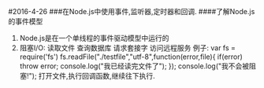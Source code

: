#2016-4-26
###在Node.js中使用事件,监听器,定时器和回调.
####了解Node.js的事件模型
1. Node.js是在一个单线程的事件驱动模型中运行的
2. 阻塞I/O:
 读取文件
 查询数据库
 请求套接字
 访问远程服务
 例子: var fs = require('fs')
   fs.readFile("./testfile","utf-8",function(error,file){
        if(error) throw error;
        console.log("我已经读完文件了");
   });
   console.log("我不会被阻塞!");
 打开文件,执行回调函数,继续往下执行.   